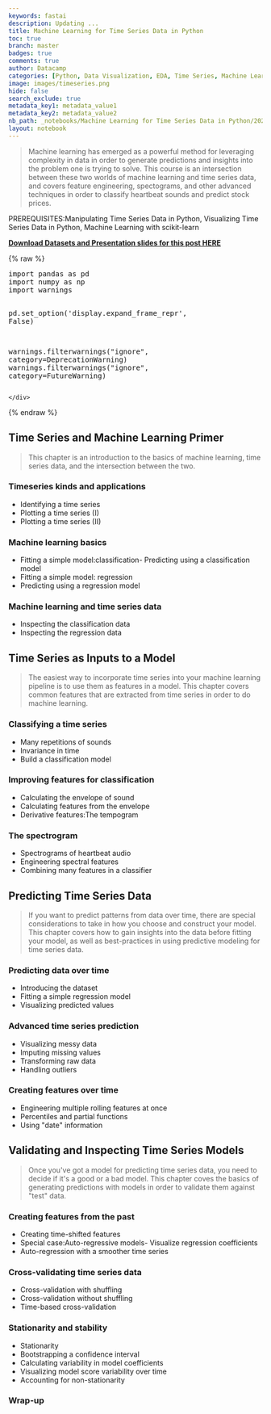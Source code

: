 ```yaml
---
keywords: fastai
description: Updating ...
title: Machine Learning for Time Series Data in Python
toc: true
branch: master
badges: true
comments: true
author: Datacamp
categories: [Python, Data Visualization, EDA, Time Series, Machine Learning, scikit-learn, Regression, classification, Tempogram, Spectrogram, Cross-valiation, Stationarity]
image: images/timeseries.png
hide: false
search_exclude: true
metadata_key1: metadata_value1
metadata_key2: metadata_value2
nb_path: _notebooks/Machine Learning for Time Series Data in Python/2022-08-29-Machine Learning for Time Series Data in Python.ipynb
layout: notebook
---
```


<!--
#################################################
### THIS FILE WAS AUTOGENERATED! DO NOT EDIT! ###
#################################################
# file to edit: _notebooks/Machine Learning for Time Series Data in Python/2022-08-29-Machine Learning for Time Series Data in Python.ipynb
-->

<div class="container" id="notebook-container">
        
<div class="cell border-box-sizing text_cell rendered"><div class="inner_cell">
<div class="text_cell_render border-box-sizing rendered_html">
<blockquote><p>Machine learning has emerged as a powerful method for leveraging complexity in data in order to generate predictions and insights into the problem one is trying to solve. This course is an intersection between these two worlds of machine learning and time series data, and covers feature engineering, spectograms, and other advanced techniques in order to classify heartbeat sounds and predict stock prices.</p>
</blockquote>
<p>PREREQUISITES:Manipulating Time Series Data in Python, Visualizing Time Series Data in Python, Machine Learning with scikit-learn</p>

</div>
</div>
</div>
<div class="cell border-box-sizing text_cell rendered"><div class="inner_cell">
<div class="text_cell_render border-box-sizing rendered_html">
<p><a href="https://github.com/anhhaibkhn/Data-Science-selfstudy-notes-Blog/tree/master/_notebooks/Machine%20Learning%20for%20Time%20Series%20Data%20in%20Python"><strong>Download Datasets and Presentation slides for this post HERE</strong></a></p>

</div>
</div>
</div>
    {% raw %}
    
<div class="cell border-box-sizing code_cell rendered">
<div class="input">

<div class="inner_cell">
    <div class="input_area">
<div class=" highlight hl-ipython3"><pre><span></span><span class="kn">import</span> <span class="nn">pandas</span> <span class="k">as</span> <span class="nn">pd</span>
<span class="kn">import</span> <span class="nn">numpy</span> <span class="k">as</span> <span class="nn">np</span>
<span class="kn">import</span> <span class="nn">warnings</span>

<span class="n">pd</span><span class="o">.</span><span class="n">set_option</span><span class="p">(</span><span class="s1">&#39;display.expand_frame_repr&#39;</span><span class="p">,</span> <span class="kc">False</span><span class="p">)</span>

<span class="n">warnings</span><span class="o">.</span><span class="n">filterwarnings</span><span class="p">(</span><span class="s2">&quot;ignore&quot;</span><span class="p">,</span> <span class="n">category</span><span class="o">=</span><span class="ne">DeprecationWarning</span><span class="p">)</span>
<span class="n">warnings</span><span class="o">.</span><span class="n">filterwarnings</span><span class="p">(</span><span class="s2">&quot;ignore&quot;</span><span class="p">,</span> <span class="n">category</span><span class="o">=</span><span class="ne">FutureWarning</span><span class="p">)</span>
</pre></div>

    </div>
</div>
</div>

</div>
    {% endraw %}

<div class="cell border-box-sizing text_cell rendered"><div class="inner_cell">
<div class="text_cell_render border-box-sizing rendered_html">
<h2 id="Time-Series-and-Machine-Learning-Primer">Time Series and Machine Learning Primer<a class="anchor-link" href="#Time-Series-and-Machine-Learning-Primer"> </a></h2><blockquote><p>This chapter is an introduction to the basics of machine learning, time series data, and the intersection between the two.</p>
</blockquote>
<h3 id="Timeseries-kinds-and-applications">Timeseries kinds and applications<a class="anchor-link" href="#Timeseries-kinds-and-applications"> </a></h3><ul>
<li>Identifying a time series</li>
<li>Plotting a time series (I)</li>
<li>Plotting a time series (II)</li>
</ul>
<h3 id="Machine-learning-basics">Machine learning basics<a class="anchor-link" href="#Machine-learning-basics"> </a></h3><ul>
<li>Fitting a simple model:classification- Predicting using a classification model</li>
<li>Fitting a simple model: regression</li>
<li>Predicting using a regression model</li>
</ul>
<h3 id="Machine-learning-and-time-series-data">Machine learning and time series data<a class="anchor-link" href="#Machine-learning-and-time-series-data"> </a></h3><ul>
<li>Inspecting the classification data</li>
<li>Inspecting the regression data</li>
</ul>

</div>
</div>
</div>
<div class="cell border-box-sizing text_cell rendered"><div class="inner_cell">
<div class="text_cell_render border-box-sizing rendered_html">
<h2 id="Time-Series-as-Inputs-to-a-Model">Time Series as Inputs to a Model<a class="anchor-link" href="#Time-Series-as-Inputs-to-a-Model"> </a></h2><blockquote><p>The easiest way to incorporate time series into your machine learning pipeline is to use them as features in a model. This chapter covers common features that are extracted from time series in order to do machine learning.</p>
</blockquote>
<h3 id="Classifying-a-time-series">Classifying a time series<a class="anchor-link" href="#Classifying-a-time-series"> </a></h3><ul>
<li>Many repetitions of sounds</li>
<li>Invariance in time</li>
<li>Build a classification model</li>
</ul>
<h3 id="Improving-features-for-classification">Improving features for classification<a class="anchor-link" href="#Improving-features-for-classification"> </a></h3><ul>
<li>Calculating the envelope of sound</li>
<li>Calculating features from the envelope</li>
<li>Derivative features:The tempogram</li>
</ul>
<h3 id="The-spectrogram">The spectrogram<a class="anchor-link" href="#The-spectrogram"> </a></h3><ul>
<li>Spectrograms of heartbeat audio</li>
<li>Engineering spectral features</li>
<li>Combining many features in a classifier</li>
</ul>

</div>
</div>
</div>
<div class="cell border-box-sizing text_cell rendered"><div class="inner_cell">
<div class="text_cell_render border-box-sizing rendered_html">
<h2 id="Predicting-Time-Series-Data">Predicting Time Series Data<a class="anchor-link" href="#Predicting-Time-Series-Data"> </a></h2><blockquote><p>If you want to predict patterns from data over time, there are special considerations to take in how you choose and construct your model. This chapter covers how to gain insights into the data before fitting your model, as well as best-practices in using predictive modeling for time series data.</p>
</blockquote>
<h3 id="Predicting-data-over-time">Predicting data over time<a class="anchor-link" href="#Predicting-data-over-time"> </a></h3><ul>
<li>Introducing the dataset</li>
<li>Fitting a simple regression model</li>
<li>Visualizing predicted values</li>
</ul>
<h3 id="Advanced-time-series-prediction">Advanced time series prediction<a class="anchor-link" href="#Advanced-time-series-prediction"> </a></h3><ul>
<li>Visualizing messy data</li>
<li>Imputing missing values</li>
<li>Transforming raw data</li>
<li>Handling outliers</li>
</ul>
<h3 id="Creating-features-over-time">Creating features over time<a class="anchor-link" href="#Creating-features-over-time"> </a></h3><ul>
<li>Engineering multiple rolling features at once</li>
<li>Percentiles and partial functions</li>
<li>Using "date" information</li>
</ul>

</div>
</div>
</div>
<div class="cell border-box-sizing text_cell rendered"><div class="inner_cell">
<div class="text_cell_render border-box-sizing rendered_html">
<h2 id="Validating-and-Inspecting-Time-Series-Models">Validating and Inspecting Time Series Models<a class="anchor-link" href="#Validating-and-Inspecting-Time-Series-Models"> </a></h2><blockquote><p>Once you've got a model for predicting time series data, you need to decide if it's a good or a bad model. This chapter coves the basics of generating predictions with models in order to validate them against "test" data.</p>
</blockquote>
<h3 id="Creating-features-from-the-past">Creating features from the past<a class="anchor-link" href="#Creating-features-from-the-past"> </a></h3><ul>
<li>Creating time-shifted features</li>
<li>Special case:Auto-regressive models- Visualize regression coefficients</li>
<li>Auto-regression with a smoother time series</li>
</ul>
<h3 id="Cross-validating-time-series-data">Cross-validating time series data<a class="anchor-link" href="#Cross-validating-time-series-data"> </a></h3><ul>
<li>Cross-validation with shuffling</li>
<li>Cross-validation without shuffling</li>
<li>Time-based cross-validation</li>
</ul>
<h3 id="Stationarity-and-stability">Stationarity and stability<a class="anchor-link" href="#Stationarity-and-stability"> </a></h3><ul>
<li>Stationarity</li>
<li>Bootstrapping a confidence interval</li>
<li>Calculating variability in model coefficients</li>
<li>Visualizing model score variability over time</li>
<li>Accounting for non-stationarity</li>
</ul>
<h3 id="Wrap-up">Wrap-up<a class="anchor-link" href="#Wrap-up"> </a></h3>
</div>
</div>
</div>
</div>
 

